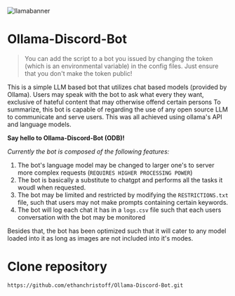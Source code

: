 ![llamabanner](https://github.com/user-attachments/assets/3d5cfb76-ee25-48e2-a78f-46c59e7e0e88)

# Ollama-Discord-Bot

> You can add the script to a bot you issued by changing the token (which is an environmental variable) in the config files.
> Just ensure that you don't make the token public!

This is a simple LLM based bot that utilizes chat based models (provided by Ollama). Users may speak with the bot to ask what every they want,
exclusive of hateful content that may otherwise offend certain persons To summarize, this bot is capable of regarding the use of any open
source LLM to communicate and serve users. This was all achieved using ollama's API and language models.

**Say hello to Ollama-Discord-Bot (ODB)!**

_Currently the bot is composed of the following features:_
1. The bot's language model may be changed to larger one's to server more complex requests (`REQUIRES HIGHER PROCESSING POWER`)
2. The bot is basically a substitute to chatgpt and performs all the tasks it woudl when requested.
3. The bot may be limited and restricted by modifying the `RESTRICTIONS.txt` file, such that users may not make prompts containing certain keywords.
4. The bot will log each chat it has in a `logs.csv` file such that each users conversation with the bot may be monitored

Besides that, the bot has been optimized such that it will cater to any model loaded into it as long as images are not included into it's
modes.

# Clone repository
```
https://github.com/ethanchristoff/Ollama-Discord-Bot.git
```
